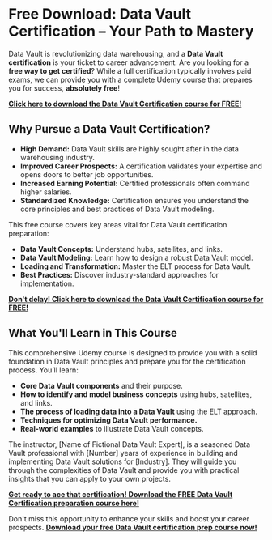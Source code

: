 # Free Download: Data Vault Certification – Your Path to Mastery

Data Vault is revolutionizing data warehousing, and a **Data Vault certification** is your ticket to career advancement. Are you looking for a **free way to get certified**? While a full certification typically involves paid exams, we can provide you with a complete Udemy course that prepares you for success, **absolutely free**!

[**Click here to download the Data Vault Certification course for FREE!**](https://udemywork.com/data-vault-certification)

## Why Pursue a Data Vault Certification?

*   **High Demand:** Data Vault skills are highly sought after in the data warehousing industry.
*   **Improved Career Prospects:** A certification validates your expertise and opens doors to better job opportunities.
*   **Increased Earning Potential:** Certified professionals often command higher salaries.
*   **Standardized Knowledge:** Certification ensures you understand the core principles and best practices of Data Vault modeling.

This free course covers key areas vital for Data Vault certification preparation:

*   **Data Vault Concepts:** Understand hubs, satellites, and links.
*   **Data Vault Modeling:** Learn how to design a robust Data Vault model.
*   **Loading and Transformation:** Master the ELT process for Data Vault.
*   **Best Practices:** Discover industry-standard approaches for implementation.

[**Don't delay! Click here to download the Data Vault Certification course for FREE!**](https://udemywork.com/data-vault-certification)

## What You'll Learn in This Course

This comprehensive Udemy course is designed to provide you with a solid foundation in Data Vault principles and prepare you for the certification process. You’ll learn:

*   **Core Data Vault components** and their purpose.
*   **How to identify and model business concepts** using hubs, satellites, and links.
*   **The process of loading data into a Data Vault** using the ELT approach.
*   **Techniques for optimizing Data Vault performance.**
*   **Real-world examples** to illustrate Data Vault concepts.

The instructor, [Name of Fictional Data Vault Expert], is a seasoned Data Vault professional with [Number] years of experience in building and implementing Data Vault solutions for [Industry]. They will guide you through the complexities of Data Vault and provide you with practical insights that you can apply to your own projects.

[**Get ready to ace that certification! Download the FREE Data Vault Certification preparation course here!**](https://udemywork.com/data-vault-certification)

Don't miss this opportunity to enhance your skills and boost your career prospects. **[Download your free Data Vault certification prep course now!](https://udemywork.com/data-vault-certification)**
